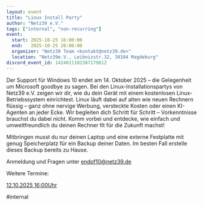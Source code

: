 ```yaml
---
layout: event
title: "Linux Install Party"
author: "Netz39 e.V."
tags: ["internal", "non-recurring"]
event:
  start: 2025-10-25 16:00:00 
  end:   2025-10-25 20:00:00 
  organizer: "Netz39 Team <kontakt@netz39.de>" 
  location: "Netz39e.V., Leibnizstr.32, 39104 Magdeburg"
discord_event_id: 1424011102387179612
---
```

Der Support für Windows 10 endet am 14. Oktober 2025 – die Gelegenheit um Microsoft goodbye zu sagen. Bei den Linux-Installationspartys von Netz39 e.V. zeigen wir dir, wie du dein Gerät mit einem kostenlosen Linux-Betriebssystem einrichtest. Linux läuft dabei auf alten wie neuen Rechnern flüssig – ganz ohne nervige Werbung, versteckte Kosten oder einen KI-Agenten an jeder Ecke. Wir begleiten dich Schritt für Schritt – Vorkenntnisse brauchst du dabei nicht. Komm vorbei und entdecke, wie einfach und umweltfreundlich du deinen Rechner fit für die Zukunft machst!

Mitbringen musst du nur deinen Laptop und eine externe Festplatte mit genug Speicherplatz für ein Backup deiner Daten. Im besten Fall erstelle dieses Backup bereits zu Hause.

Anmeldung und Fragen unter endof10@netz39.de

Weitere Termine: 

[12.10.2025 16:00Uhr](https://www.netz39.de/events/2025/discord-event-1415406548922142741 )

#internal
<!-- event imported from discord manual changes may be overwritten -->
<!-- event imported from discord manual changes may be overwritten -->